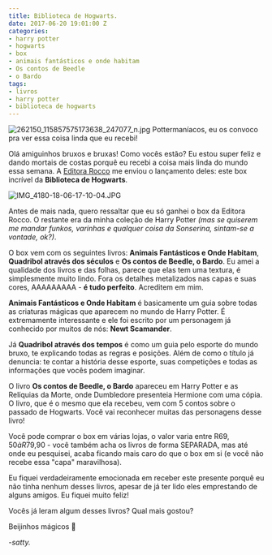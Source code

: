 ```yaml
---
title: Biblioteca de Hogwarts.
date: 2017-06-20 19:01:00 Z
categories:
- harry potter
- hogwarts
- box
- animais fantásticos e onde habitam
- Os contos de Beedle
- o Bardo
tags:
- livros
- harry potter
- biblioteca de hogwarts
---
```


![262150_115857575173638_247077_n.jpg](/uploads/262150_115857575173638_247077_n.jpg)
Pottermaníacos, eu os convoco pra ver essa coisa linda que eu recebi!

Olá amiguinhos bruxos e bruxas! Como vocês estão? Eu estou super feliz e dando mortais de costas porquê eu recebi a coisa mais linda do mundo essa semana. A [Editora Rocco](http://www.rocco.com.br/) me enviou o lançamento deles: este box incrível da **Biblioteca de Hogwarts**. 

![IMG_4180-18-06-17-10-04.JPG](/uploads/IMG_4180-18-06-17-10-04.JPG)

Antes de mais nada, quero ressaltar que eu só ganhei o box da Editora Rocco. O restante era da minha coleção de Harry Potter *(mas se quiserem me mandar funkos, varinhas e qualquer coisa da Sonserina, sintam-se a vontade, ok?)*.

O box vem com os seguintes livros: **Animais Fantásticos e Onde Habitam**, **Quadribol através dos séculos** e **Os contos de Beedle, o Bardo**. Eu amei a qualidade dos livros e das folhas, parece que elas tem uma textura, é simplesmente muito lindo. Fora os detalhes metalizados nas capas e suas cores, AAAAAAAAA - **é tudo perfeito**. Acreditem em mim.

**Animais Fantásticos e Onde Habitam** é basicamente um guia sobre todas as criaturas mágicas que aparecem no mundo de Harry Potter. É extremamente interessante e ele foi escrito por um personagem já conhecido por muitos de nós: **Newt Scamander**.

Já **Quadribol através dos tempos** é como um guia pelo esporte do mundo bruxo, te explicando todas as regras e posições. Além de como o título já denuncia: te contar a história desse esporte, suas competições e todas as informações que vocês podem imaginar.

O livro **Os contos de Beedle, o Bardo** apareceu em Harry Potter e as Relíquias da Morte, onde Dumbledore presenteia Hermione com uma cópia. O livro, que é o mesmo que ela recebeu, vem com 5 contos sobre o passado de Hogwarts. Você vai reconhecer muitas das personagens desse livro!

Você pode comprar o box em várias lojas, o valor varia entre R$69,50 à R$79,90 - você também acha os livros de forma SEPARADA, mas até onde eu pesquisei, acaba ficando mais caro do que o box em si (e você não recebe essa "capa" maravilhosa).

Eu fiquei verdadeiramente emocionada em receber este presente porquê eu não tinha nenhum desses livros, apesar de já ter lido eles emprestando de alguns amigos. Eu fiquei muito feliz!

Vocês já leram algum desses livros? Qual mais gostou? 

Beijinhos mágicos 💋

*-satty.*